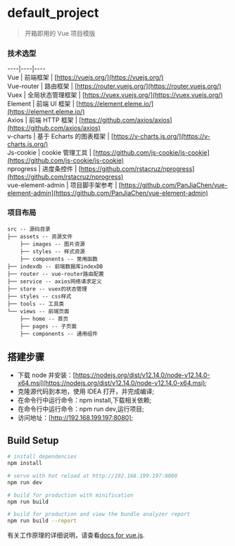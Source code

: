 # default_project

> 开箱即用的 Vue 项目模版

### 技术选型

----|----|----
</br>
Vue | 前端框架 | [https://vuejs.org/](https://vuejs.org/)</br>
Vue-router | 路由框架 | [https://router.vuejs.org/](https://router.vuejs.org/)</br>
Vuex | 全局状态管理框架 | [https://vuex.vuejs.org/](https://vuex.vuejs.org/)</br>
Element | 前端 UI 框架 | [https://element.eleme.io/](https://element.eleme.io/)</br>
Axios | 前端 HTTP 框架 | [https://github.com/axios/axios](https://github.com/axios/axios)</br>
v-charts | 基于 Echarts 的图表框架 | [https://v-charts.js.org/](https://v-charts.js.org/)</br>
Js-cookie | cookie 管理工具 | [https://github.com/js-cookie/js-cookie](https://github.com/js-cookie/js-cookie)</br>
nprogress | 进度条控件 | [https://github.com/rstacruz/nprogress](https://github.com/rstacruz/nprogress)</br>
vue-element-admin | 项目脚手架参考 | [https://github.com/PanJiaChen/vue-element-admin](https://github.com/PanJiaChen/vue-element-admin)</br>

### 项目布局

```luaout
src -- 源码目录
├── assets -- 资源文件
    ├── images -- 图片资源
    ├── styles -- 样式资源
    ├── components -- 常用函数
├── indexdb -- 前端数据库indexDB
├── router -- vue-router路由配置
├── service -- axios网络请求定义
├── store -- vuex的状态管理
├── styles -- css样式
├── tools -- 工具类
└── views -- 前端页面
    ├── home -- 首页
    ├── pages -- 子页面
    ├── components -- 通用组件
```

## 搭建步骤

- 下载 node 并安装：[https://nodejs.org/dist/v12.14.0/node-v12.14.0-x64.msi](https://nodejs.org/dist/v12.14.0/node-v12.14.0-x64.msi);
- 克隆源代码到本地，使用 IDEA 打开，并完成编译;
- 在命令行中运行命令：npm install,下载相关依赖;
- 在命令行中运行命令：npm run dev,运行项目;
- 访问地址：[http://192.168.199.197:8080];

## Build Setup

```bash
# install dependencies
npm install

# serve with hot reload at http://192.168.199.197:8080
npm run dev

# build for production with minification
npm run build

# build for production and view the bundle analyzer report
npm run build --report
```

有关工作原理的详细说明，请查看[docs for vue.js](https://cn.vuejs.org/v2/guide/).
